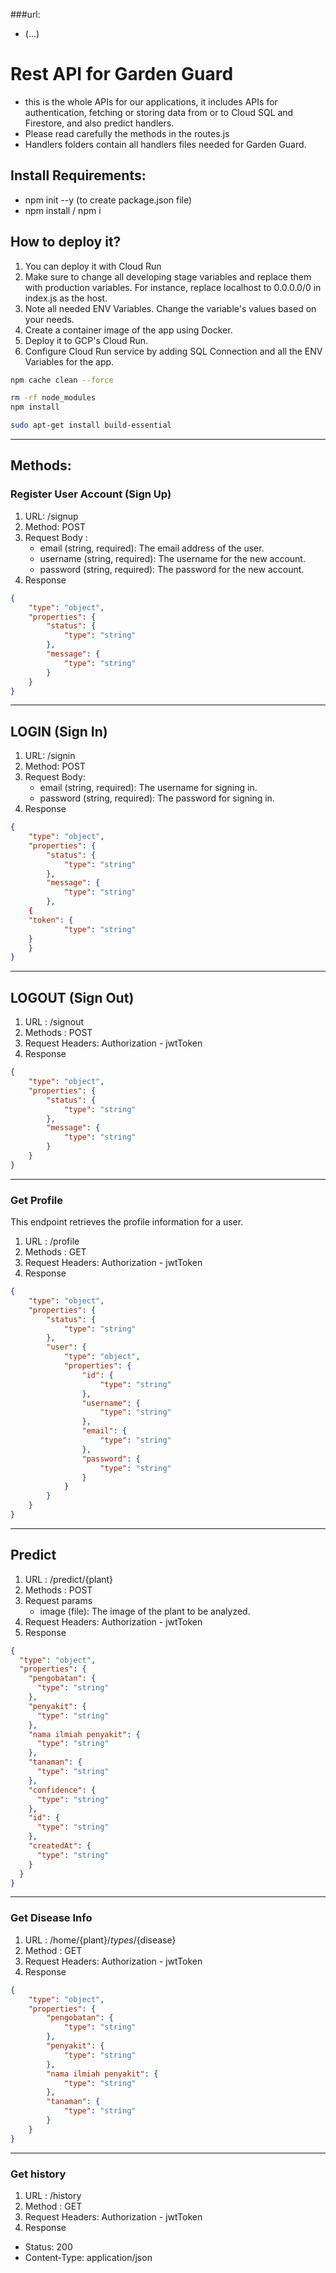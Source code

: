 ###url: 
- (...)
# Rest API for Garden Guard
-  this is the whole APIs for our applications, it includes APIs for authentication, fetching or storing data from or to Cloud SQL and Firestore, and also predict handlers.
-  Please read carefully the methods in the routes.js
-   Handlers folders contain all handlers files needed for Garden Guard.

## Install Requirements:
- npm init --y (to create package.json file)
- npm install / npm i

## How to deploy it?
1. You can deploy it with Cloud Run
2. Make sure to change all developing stage variables and replace them with production variables. For instance, replace localhost to 0.0.0.0/0 in index.js as the host.
3. Note all needed ENV Variables. Change the variable's values based on your needs.
4. Create a container image of the app using Docker.
5. Deploy it to GCP's Cloud Run.
6. Configure Cloud Run service by adding SQL Connection and all the ENV Variables for the app.
```bash
npm cache clean --force
```
```bash
rm -rf node_modules
npm install
```
```bash
sudo apt-get install build-essential
```

--------------------------------------------------------
## Methods:

### Register User Account (Sign Up)
1. URL: /signup
2. Method: POST
3. Request Body :
   - email (string, required): The email address of the user.
   - username (string, required): The username for the new account.
   - password (string, required): The password for the new account.
4. Response
```json
{
    "type": "object",
    "properties": {
        "status": {
            "type": "string"
        },
        "message": {
            "type": "string"
        }
    }
}
```

--------------------------------------------------------------------------------
## LOGIN (Sign In)
1. URL: /signin
2. Method: POST
3. Request Body:
   - email (string, required): The username for signing in.
   - password (string, required): The password for signing in.
4. Response
```json
{
    "type": "object",
    "properties": {
        "status": {
            "type": "string"
        },
        "message": {
            "type": "string"
        },
	{
	"token": {
            "type": "string"
	}
    }
}
```


-------------------------------------------------------------------------------------
## LOGOUT (Sign Out)
1. URL : /signout
2. Methods : POST
3. Request Headers: Authorization - jwtToken
4. Response
```json
{
    "type": "object",
    "properties": {
        "status": {
            "type": "string"
        },
        "message": {
            "type": "string"
        }
    }
}

```

------------------------------------------------------------------------------------------------
### Get Profile
This endpoint retrieves the profile information for a user.
1. URL : /profile
2. Methods : GET
3. Request Headers: Authorization - jwtToken
4. Response
```json
{
    "type": "object",
    "properties": {
        "status": {
            "type": "string"
        },
        "user": {
            "type": "object",
            "properties": {
                "id": {
                    "type": "string"
                },
                "username": {
                    "type": "string"
                },
                "email": {
                    "type": "string"
                },
                "password": {
                    "type": "string"
                }
            }
        }
    }
}
```
-----------------------------------------------------------------------------------------------------------
## Predict
1. URL : /predict/{plant}
2. Methods : POST
3. Request params
   - image (file): The image of the plant to be analyzed.
4. Request Headers: Authorization - jwtToken
5. Response
```json
{
  "type": "object",
  "properties": {
    "pengobatan": {
      "type": "string"
    },
    "penyakit": {
      "type": "string"
    },
    "nama ilmiah penyakit": {
      "type": "string"
    },
    "tanaman": {
      "type": "string"
    },
    "confidence": {
      "type": "string"
    },
    "id": {
      "type": "string"
    },
    "createdAt": {
      "type": "string"
    }
  }
}
```
-----------------------------------------------------------------------------------------------------
### Get Disease Info
1. URL : /home/{plant}/${types}/${disease}
2. Method : GET
3. Request Headers: Authorization - jwtToken
4. Response
```json
{
    "type": "object",
    "properties": {
        "pengobatan": {
            "type": "string"
        },
        "penyakit": {
            "type": "string"
        },
        "nama ilmiah penyakit": {
            "type": "string"
        },
        "tanaman": {
            "type": "string"
        }
    }
}
```
------------------------------------------------------------------------------------

### Get history
1. URL : /history
2. Method : GET
3. Request Headers: Authorization - jwtToken
4. Response
  * Status: 200
  * Content-Type: application/json





